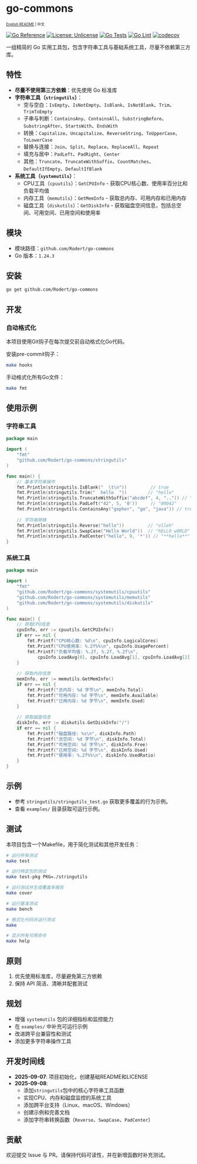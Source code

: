 # go-commons

<sub><sup>[English README](README.md) | 中文</sup></sub>

[![Go Reference](https://pkg.go.dev/badge/github.com/Rodert/go-commons.svg)](https://pkg.go.dev/github.com/Rodert/go-commons)
[![License: Unlicense](https://img.shields.io/badge/license-Unlicense-blue.svg)](LICENSE)
[![Go Tests](https://github.com/Rodert/go-commons/actions/workflows/go-test.yml/badge.svg)](https://github.com/Rodert/go-commons/actions/workflows/go-test.yml)
[![Go Lint](https://github.com/Rodert/go-commons/actions/workflows/go-lint.yml/badge.svg)](https://github.com/Rodert/go-commons/actions/workflows/go-lint.yml)
[![codecov](https://codecov.io/gh/Rodert/go-commons/branch/main/graph/badge.svg)](https://codecov.io/gh/Rodert/go-commons)

一组精简的 Go 实用工具包，包含字符串工具与基础系统工具，尽量不依赖第三方库。

## 特性

- **尽量不使用第三方依赖**：优先使用 Go 标准库
- **字符串工具（`stringutils`）**：
  - 空与空白：`IsEmpty`、`IsNotEmpty`、`IsBlank`、`IsNotBlank`、`Trim`、`TrimToEmpty`
  - 子串与判断：`ContainsAny`、`ContainsAll`、`SubstringBefore`、`SubstringAfter`、`StartsWith`、`EndsWith`
  - 转换：`Capitalize`、`Uncapitalize`、`ReverseString`、`ToUpperCase`、`ToLowerCase`
  - 替换与连接：`Join`、`Split`、`Replace`、`ReplaceAll`、`Repeat`
  - 填充与居中：`PadLeft`、`PadRight`、`Center`
  - 其他：`Truncate`、`TruncateWithSuffix`、`CountMatches`、`DefaultIfEmpty`、`DefaultIfBlank`
- **系统工具（`systemutils`）**：
  - CPU工具（`cpuutils`）：`GetCPUInfo` - 获取CPU核心数、使用率百分比和负载平均值
  - 内存工具（`memutils`）：`GetMemInfo` - 获取总内存、可用内存和已用内存
  - 磁盘工具（`diskutils`）：`GetDiskInfo` - 获取磁盘空间信息，包括总空间、可用空间、已用空间和使用率

## 模块

- 模块路径：`github.com/Rodert/go-commons`
- Go 版本：`1.24.3`

## 安装

```bash
go get github.com/Rodert/go-commons
```

## 开发

### 自动格式化

本项目使用Git钩子在每次提交前自动格式化Go代码。

安装pre-commit钩子：

```bash
make hooks
```

手动格式化所有Go文件：

```bash
make fmt
```

## 使用示例

### 字符串工具

```go
package main

import (
	"fmt"
	"github.com/Rodert/go-commons/stringutils"
)

func main() {
	// 基本字符串操作
	fmt.Println(stringutils.IsBlank("  \t\n"))         // true
	fmt.Println(stringutils.Trim("  hello  "))        // "hello"
	fmt.Println(stringutils.TruncateWithSuffix("abcdef", 4, "..")) // "ab.."
	fmt.Println(stringutils.PadLeft("42", 5, '0'))     // "00042"
	fmt.Println(stringutils.ContainsAny("gopher", "go", "java")) // true
	
	// 字符串转换
	fmt.Println(stringutils.Reverse("hello"))         // "olleh"
	fmt.Println(stringutils.SwapCase("Hello World"))  // "hELLO wORLD"
	fmt.Println(stringutils.PadCenter("hello", 9, '*')) // "**hello**"
}
```

### 系统工具

```go
package main

import (
	"fmt"
	"github.com/Rodert/go-commons/systemutils/cpuutils"
	"github.com/Rodert/go-commons/systemutils/memutils"
	"github.com/Rodert/go-commons/systemutils/diskutils"
)

func main() {
	// 获取CPU信息
	cpuInfo, err := cpuutils.GetCPUInfo()
	if err == nil {
		fmt.Printf("CPU核心数: %d\n", cpuInfo.LogicalCores)
		fmt.Printf("CPU使用率: %.2f%%\n", cpuInfo.UsagePercent)
		fmt.Printf("负载平均值: %.2f, %.2f, %.2f\n", 
			cpuInfo.LoadAvg[0], cpuInfo.LoadAvg[1], cpuInfo.LoadAvg[2])
	}
	
	// 获取内存信息
	memInfo, err := memutils.GetMemInfo()
	if err == nil {
		fmt.Printf("总内存: %d 字节\n", memInfo.Total)
		fmt.Printf("可用内存: %d 字节\n", memInfo.Available)
		fmt.Printf("已用内存: %d 字节\n", memInfo.Used)
	}
	
	// 获取磁盘信息
	diskInfo, err := diskutils.GetDiskInfo("/")
	if err == nil {
		fmt.Printf("磁盘路径: %s\n", diskInfo.Path)
		fmt.Printf("总空间: %d 字节\n", diskInfo.Total)
		fmt.Printf("可用空间: %d 字节\n", diskInfo.Free)
		fmt.Printf("已用空间: %d 字节\n", diskInfo.Used)
		fmt.Printf("使用率: %.2f%%\n", diskInfo.UsedRatio)
	}
}
```

## 示例

- 参考 `stringutils/stringutils_test.go` 获取更多覆盖的行为示例。
- 查看 `examples/` 目录获取可运行示例。

## 测试

本项目包含一个Makefile，用于简化测试和其他开发任务：

```bash
# 运行所有测试
make test

# 运行特定包的测试
make test-pkg PKG=./stringutils

# 运行测试并生成覆盖率报告
make cover

# 运行基准测试
make bench

# 格式化代码并运行测试
make

# 显示所有可用命令
make help
```

## 原则

1. 优先使用标准库，尽量避免第三方依赖
2. 保持 API 简洁、清晰并配套测试

## 规划

- 增强 `systemutils` 包的详细指标和监控能力
- 在 `examples/` 中补充可运行示例
- 改进跨平台兼容性和测试
- 添加更多字符串操作工具

## 开发时间线

- **2025-09-07**: 项目初始化，创建基础README和LICENSE
- **2025-09-08**: 
  - 添加`stringutils`包中的核心字符串工具函数
  - 实现CPU、内存和磁盘监控的系统工具
  - 添加跨平台支持（Linux、macOS、Windows）
  - 创建示例和完善文档
  - 添加字符串转换函数（`Reverse`、`SwapCase`、`PadCenter`）

## 贡献

欢迎提交 Issue 与 PR。请保持代码可读性，并在新增函数时补充测试。